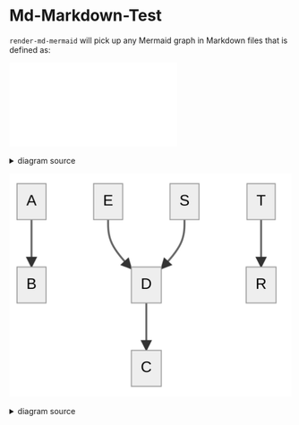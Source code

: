 # Md-Markdown-Test

`render-md-mermaid` will pick up any Mermaid graph in Markdown files that is defined as:

![rendered image description](relative/path/to/test3_rendered_image.pdf)
<details>
  <summary>diagram source</summary>
  This details block is collapsed by default when viewed in GitHub.
  This hides the mermaid graph definition, while the rendered image
  linked above is shown.
  The details tag has to follow the image tag. (newlines allowed)

  ```mermaid
graph TD;
    F-->B;
    G-->C;
    P-->D;
    S-->D;
    T-->R;
```    
</details>


![rendered image description](relative/path/to/test4_rendered_image.png)
<details>
  <summary>diagram source</summary>
  This details block is collapsed by default when viewed in GitHub.
  This hides the mermaid graph definition, while the rendered image
  linked above is shown.
  The details tag has to follow the image tag. (newlines allowed)

  ```mermaid
graph TD;
    A-->B;
    D-->C;
    E-->D;
    S-->D;
    T-->R;
```
</details>

